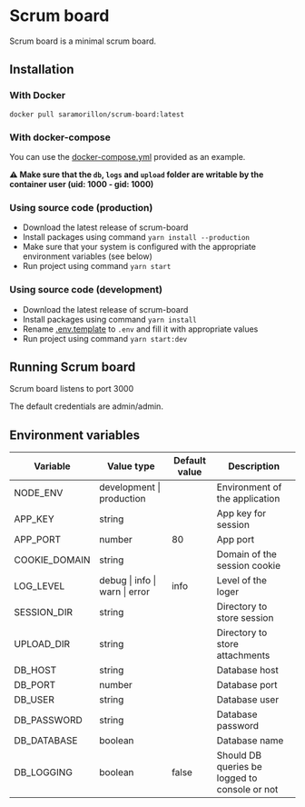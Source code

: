 # Scrum board

Scrum board is a minimal scrum board.

## Installation

### With Docker

`docker pull saramorillon/scrum-board:latest`

### With docker-compose

You can use the [docker-compose.yml](./docker-compose.yml) provided as an example.

**:warning: Make sure that the `db`, `logs` and `upload` folder are writable by the container user (uid: 1000 - gid: 1000)**

### Using source code (production)

- Download the latest release of scrum-board
- Install packages using command `yarn install --production`
- Make sure that your system is configured with the appropriate environment variables (see below)
- Run project using command `yarn start`

### Using source code (development)

- Download the latest release of scrum-board
- Install packages using command `yarn install`
- Rename [.env.template](./.env.template) to `.env` and fill it with appropriate values
- Run project using command `yarn start:dev`

## Running Scrum board

Scrum board listens to port 3000

The default credentials are admin/admin.

## Environment variables

| Variable      | Value type                     | Default value | Description                                   |
| ------------- | ------------------------------ | ------------- | --------------------------------------------- |
| NODE_ENV      | development \| production      |               | Environment of the application                |
| APP_KEY       | string                         |               | App key for session                           |
| APP_PORT      | number                         | 80            | App port                                      |
| COOKIE_DOMAIN | string                         |               | Domain of the session cookie                  |
| LOG_LEVEL     | debug \| info \| warn \| error | info          | Level of the loger                            |
| SESSION_DIR   | string                         |               | Directory to store session                    |
| UPLOAD_DIR    | string                         |               | Directory to store attachments                |
| DB_HOST       | string                         |               | Database host                                 |
| DB_PORT       | number                         |               | Database port                                 |
| DB_USER       | string                         |               | Database user                                 |
| DB_PASSWORD   | string                         |               | Database password                             |
| DB_DATABASE   | boolean                        |               | Database name                                 |
| DB_LOGGING    | boolean                        | false         | Should DB queries be logged to console or not |
